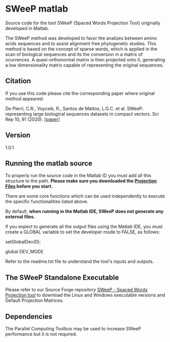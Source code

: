 # SWeeP matlab
Source code for the tool SWeeP (Spaced Words Projection Tool) originally developed in Matlab.

The SWeeP method was developed to favor the analizes between amino acids sequences and to assist alignment free phylogenetic studies. This method is based on the concept of sparse words, which is applied in the scan of biological sequences and its the conversion in a  matrix of ocurrences. A quasi-orthonormal matrix is then projected onto it, generating a low dimensionality matrix capable of representing the original sequences.


## Citation
If you use this code please cite the corresponding paper where original method appeared:

De Pierri, C.R., Voyceik, R., Santos de Mattos, L.G.C. et al. SWeeP: representing large biological sequences datasets in compact vectors. Sci Rep 10, 91 (2020). <a href="https://doi.org/10.1038/s41598-019-55627-4">[paper]</a>


## Version
1.0.1


## Running the matlab source
To properly run the source code in the Matlab ID you must add all this structure to the path.
**Please make sure you downloaded the <a href="https://sourceforge.net/projects/spacedwordsprojection/">Projection Files</a> before you start.**

There are some core functions which can be used independently to execute the specific functionalities listed above.


By default, **when running in the Matlab IDE, SWeeP does not generate any external files.**

If you expect to generate all the output files using the Matlab IDE, you must create a GLOBAL variable to set the developer mode to FALSE, as follows:

setGlobalDev(0);

global DEV_MODE

Refer to the readme.txt file to understand the tool's inputs and outputs.


## The SWeeP Standalone Executable
Please refer to our Source Forge repository <a href="https://sourceforge.net/projects/spacedwordsprojection/">SWeeP - Spaced Words Projection tool</a> to download the Linux and Windows executable versions and Default Projection Matrices.


## Dependencies
The Parallel Computing Toolbox may be used to increase SWeeP performance but it is not required.
